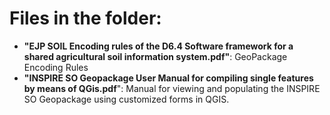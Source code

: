 # Files in the folder:

- **"EJP SOIL Encoding rules of the D6.4  Software framework for a shared agricultural soil information system.pdf"**: GeoPackage Encoding Rules
- **"INSPIRE SO Geopackage User Manual for compiling single features  by means of QGis.pdf**": Manual for viewing and populating the INSPIRE SO Geopackage using customized forms in QGIS.



